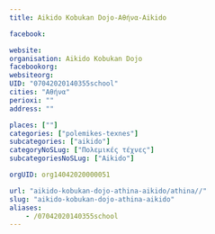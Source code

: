 ```yaml
---
title: Aikido Kobukan Dojo-Αθήνα-Aikido

facebook:

website:
organisation: Aikido Kobukan Dojo
facebookorg:
websiteorg:
UID: "07042020140355school"
cities: "Αθήνα"
perioxi: ""
address: ""

places: [""]
categories: ["polemikes-texnes"]
subcategories: ["aikido"]
categoryNoSLug: ["Πολεμικές τέχνες"]
subcategoriesNoSLug: ["Aikido"]

orgUID: org14042020000051

url: "aikido-kobukan-dojo-athina-aikido/athina//"
slug: "aikido-kobukan-dojo-athina-aikido"
aliases:
    - /07042020140355school
---
```





